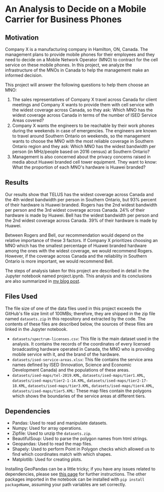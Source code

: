# An Analysis to Decide on a Mobile Carrier for Business Phones

## Motivation
Company X is a manufacturing company in Hamilton, ON, Canada. The management plans to provide mobile phones for their employees and they need to decide on a Mobile Network Operator (MNO) to contract for the cell service on these mobile phones. In this project, we analyze the infrastructure of the MNOs in Canada to help the management make an informed decision.

This project will answer the following questions to help them choose an MNO:
1. The sales representatives of Company X travel across Canada for client meetings and Company X wants to provide them with cell service with the widest coverage across Canada, so they ask: Which MNO has the widest coverage across Canada in terms of the number of ISED Service Areas covered?
2. Company X wants the engineers to be reachable by their work phones during the weekends in case of emergencies. The engineers are known to travel around Southern Ontario on weekends, so the management wants to choose the MNO with the most reliable coverage in Southern Ontario region and they ask: Which MNO has the widest bandwidth per person (in MHz/people based on 2016 census) at Southern Ontario?
3. Management is also concerned about the privacy concerns raised in media about Huawei branded cell tower equipment. They want to know: What the proportion of each MNO's hardware is Huawei branded?

## Results
Our results show that TELUS has the widest coverage across Canada and the 4th widest bandwidth per person in Southern Ontario, but 93% percent of their hardware is Huawei branded. Rogers has the 2nd widest bandwidth per person and the 3rd widest coverage across Canada. 24% of their hardware is made by Huawei. Bell has the widest bandwidth per person and the 2nd widest coverage across Canada. 39% of their hardware is made by Huawei.

Between Rogers and Bell, our recommendation would depend on the relative importance of these 3 factors. If Company X prioritizes choosing an MNO which has the smallest percentage of Huawei branded hardware among the ones with the widest coverage, we would recommend Rogers. However, if the coverage across Canada and the reliability in Southern Ontario is more important, we would recommend Bell.

The steps of analysis taken for this project are described in detail in the Jupyter notebook named project.ipynb. This analysis and its conclusions are also summarized in [my blog post](https://cacarer.com/choosing-a-mobile-carrier-for-business-phones/).

## Files Used
The file size of one of the data files used in this project exceeds the GitHub's file size limit of 100MBs; therefore, they are shipped in the zip file named `datasets.zip` in this repository and extracted by the code. The contents of these files are described below, the sources of these files are linked in the Jupyter notebook.
- `datasets/spectrum-licenses.csv`: This file is the main dataset used in the analysis. It contains the records of the coordinates of every licensed broadcasting hardware operated in Canada, the MNO who is providing mobile service with it, and the brand of the hardware. 
- `datasets/ised-service-areas.xlsx`: This file contains the service area names defined by ISED (Innovation, Science and Economic Development Canada) and the populations of these areas. 
- `datasets/ised-maps/tel-2019.KML`, `datasets/ised-maps/tier1.KML`, `datasets/ised-maps/tier2-1-14.KML`, `datasets/ised-maps/tier2-17-18.KML`, `datasets/ised-maps/tier3.KML`, `datasets/ised-maps/tier4.KML`, `datasets/ised-maps/tier5.KML`: These map files contain the polygons which shows the boundaries of the service areas at different tiers.
## Dependencies
- Pandas: Used to read and manipulate datasets.
- Numpy: Used for array operations.
- Zipfile: Used to unzip the `datasets.zip`.
- BeautifulSoup: Used to parse the polygon names from html strings.
- Geopandas: Used to read the map files.
- Shapely: Used to perform Point in Polygon checks which allowed us to find which coordinates match with which shapes.
- Matplotlib: Used for creating plots.

Installing GeoPandas can be a little tricky; if you have any issues related to dependencies, please see [this page](https://cacarer.com/tip/installing-geopandas-with-its-dependencies-without-installing-microsoft-visual-c/) for further instructions. The other packages imported in the notebook can be installed with `pip install packageName`, assuming your path variables are set correctly.
